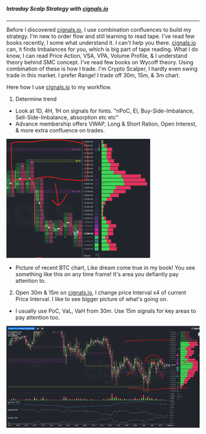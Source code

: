 ##### Intraday Scalp Strategy with [cignals.io](https://cignals.io)
******************************************************************
Before I discovered [cignals.io](https://cignals.io), I use combination confluences to build my strategy.  I'm new to order flow and still learning to read tape.  I've read few books recently, I some what understand it. I can't help you there. [cignals.io](https://cignals.io) can, it finds Imbalances for you, which is big part of tape reading.  What I do know, I can read Price Action, VSA, VPA, Volume Profile, & I understand theory behind SMC concept.  I've read few books on Wycoff theory. Using combination of these is how I trade.  I'm Crypto Scalper, I hardly even swing trade in this market. I prefer Range!  I trade off 30m, 15m, & 3m chart.

Here how I use [cignals.io](https://cignals.io) to my workflow.

 1. Determine trend
  - Look at 1D, 4H, 1H on signals for hints. "nPoC, EI, Buy-Side-Imbalance, Sell-Side-Imbalance, absorption etc etc"
  - Advance membership offers VWAP, Long & Short Ration, Open Interest, & more extra confluence on trades.

![Strategy-1D](/media/Strategy-1D.png)

  - Picture of recent BTC chart, Like dream come true in my book!  You see something like this on any time frame!  It's area you defiantly pay attention to.  

2) Open 30m & 15m on [cignals.io](https://cignals.io), I change price Interval x4 of current Price Interval.  I like to see bigger picture of what's going on.
  - I usually use PoC, VaL, VaH from 30m.  Use 15m signals for key areas to pay attention too. 

![Strategy-Part2a](/media/Strategy-Part2a.png)
